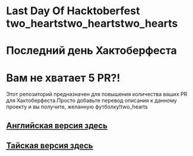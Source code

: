 # Last Day Of Hacktoberfest two_heartstwo_heartstwo_hearts
# Последний день Хактоберфеста
Вам не хватает 5 PR?!
=======
Этот репозиторий предназначен для повышения количества ваших PR для Хактоберфеста.Просто добавьте перевод описания к данному проекту и вы получите, желанную футболку!two_hearts
## [Английская версия здесь](./README.md)
## [Тайская версия здесь](./README.TH.md)
